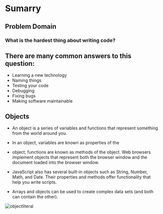 
# Sumarry
## Problem Domain 

### What is the hardest thing about writing code?

## There are many common answers to this question:

+ Learning a new technology
+ Naming things
+ Testing your code
+ Debugging
+ Fixing bugs
+ Making software maintainable


## Objects 

 + An object is a series of variables and functions that
represent something from the world around you.

+ In an object, variables are known as properties of the

+ object; functions are known as methods of the object.
Web browsers implement objects that represent both
the browser window and the document loaded into the
browser window.

+ JavaScript also has several built-in objects such as
String, Number, Math, and Date. Their properties and
methods offer functionality that help you write scripts.

+ Arrays and objects can be used to create complex data
sets (and both can contain the other).

![objectliteral]( https://image.slidesharecdn.com/javascriptbestpractices-1234957342527920-2/95/slide-24-1024.jpg)


